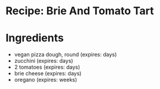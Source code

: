 Recipe: Brie And Tomato Tart
============================

Ingredients
===========

- vegan pizza dough, round (expires: days)
- zucchini (expires: days)
- 2 tomatoes (expires: days)
- brie cheese (expires: days)
- oregano (expires: weeks)

